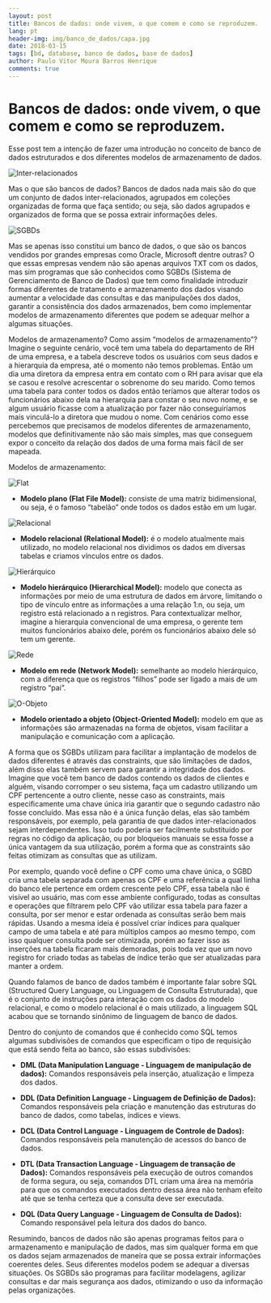 ```yaml
---
layout: post
title: Bancos de dados: onde vivem, o que comem e como se reproduzem.
lang: pt
header-img: img/banco_de_dados/capa.jpg
date: 2018-03-15
tags: [bd, database, banco de dados, base de dados]
author: Paulo Vitor Moura Barros Henrique
comments: true
---
```

# Bancos de dados: onde vivem, o que comem e como se reproduzem.

Esse post tem a intenção de fazer uma introdução no conceito de banco de dados estruturados e dos diferentes modelos de armazenamento de dados.

![Inter-relacionados](/img/banco_de_dados/relacionados.png)

Mas o que são bancos de dados? Bancos de dados nada mais são do que um conjunto de dados inter-relacionados, agrupados em coleções organizadas de forma que faça sentido; ou seja, são dados agrupados e organizados de forma que se possa extrair informações deles.

![SGBDs](/img/banco_de_dados/sgbds.jpg)

Mas se apenas isso constitui um banco de dados, o que são os bancos vendidos por grandes empresas como Oracle, Microsoft dentre outras? O que essas empresas vendem não são apenas arquivos TXT com os dados, mas sim programas que são conhecidos como SGBDs (Sistema de Gerenciamento de Banco de Dados) que tem como finalidade introduzir formas diferentes de tratamento e armazenamento dos dados visando aumentar a velocidade das consultas e das manipulações dos dados, garantir a consistência dos dados armazenados, bem como implementar modelos de armazenamento diferentes que podem se adequar melhor a algumas situações.

Modelos de armazenamento? Como assim “modelos de armazenamento”? Imagine o seguinte cenário, você tem uma tabela do departamento de RH de uma empresa, e a tabela descreve todos os usuários com seus dados e a hierarquia da empresa, até o momento não temos problemas. Então um dia uma diretora da empresa entra em contato com o RH para avisar que ela se casou e resolve acrescentar o sobrenome do seu marido. Como temos uma tabela para conter todos os dados então teríamos que alterar todos os funcionários abaixo dela na hierarquia para constar o seu novo nome, e se algum usuário ficasse com a atualização por fazer não conseguiríamos mais vinculá-lo a diretora que mudou o nome. Com cenários como esse percebemos que precisamos de modelos diferentes de armazenamento, modelos que definitivamente não são mais simples, mas que conseguem expor o conceito da relação dos dados de uma forma mais fácil de ser mapeada.

Modelos de armazenamento:

![Flat](/img/banco_de_dados/Flat_File_Model.svg.png)
  * **Modelo plano (Flat File Model):** consiste de uma matriz bidimensional, ou seja, é o famoso “tabelão” onde todos os dados estão em um lugar.

![Relacional](/img/banco_de_dados/Relational_Model.svg.png)
  * **Modelo relacional (Relational Model):** é o modelo atualmente mais utilizado, no modelo relacional nos dividimos os dados em diversas tabelas e criamos vínculos entre os dados.

![Hierárquico](/img/banco_de_dados/Hierarchical_Model.svg.png)
  * **Modelo hierárquico (Hierarchical Model):** modelo que conecta as informações por meio de uma estrutura de dados em árvore, limitando o tipo de vínculo entre as informações a uma relação 1:n, ou seja, um registro está relacionado a n registros. Para contextualizar melhor, imagine a hierarquia convencional de uma empresa, o gerente tem muitos funcionários abaixo dele, porém os funcionários abaixo dele só tem um gerente.

![Rede](/img/banco_de_dados/Network_Model.svg.png)
  * **Modelo em rede (Network Model):** semelhante ao modelo hierárquico, com a diferença que os registros “filhos” pode ser ligado a mais de um registro “pai”.

![O-Objeto](/img/banco_de_dados/Object-Oriented_Model.svg.png)
  * **Modelo orientado a objeto (Object-Oriented Model):** modelo em que as informações são armazenadas na forma de objetos, visam facilitar a manipulação e comunicação com a aplicação.

A forma que os SGBDs utilizam para facilitar a implantação de modelos de dados diferentes é através das constraints, que são limitações de dados, além disso elas também servem para garantir a integridade dos dados. Imagine que você tem banco de dados contendo os dados de clientes e alguém, visando corromper o seu sistema, faça um cadastro utilizando um CPF pertencente a outro cliente, nesse caso as constraints, mais especificamente uma chave única iria garantir que o segundo cadastro não fosse concluído. Mas essa não é a única função delas, elas são também responsáveis, por exemplo, pela garantia de que dados inter-relacionados sejam interdependentes. Isso tudo poderia ser facilmente substituído por regras no código da aplicação, ou por bloqueios manuais se essa fosse a única vantagem da sua utilização, porém a forma que as constraints são feitas otimizam as consultas que as utilizam.

Por exemplo, quando você define o CPF como uma chave única, o SGBD cria uma tabela separada com apenas os CPF e uma referência a qual linha do banco ele pertence em ordem crescente pelo CPF, essa tabela não é visível ao usuário, mas com esse ambiente configurado, todas as consultas e operações que filtrarem pelo CPF vão utilizar essa tabela para fazer a consulta, por ser menor e estar ordenada as consultas serão bem mais rápidas. Usando a mesma ideia é possível criar índices para qualquer campo de uma tabela e até para múltiplos campos ao mesmo tempo, com isso qualquer consulta pode ser otimizada, porém ao fazer isso as inserções na tabela ficaram mais demoradas, pois toda vez que um novo registro for criado todas as tabelas de índice terão que ser atualizadas para manter a ordem.

Quando falamos de banco de dados também é importante falar sobre SQL (Structured Query Language, ou Linguagem de Consulta Estruturada), que é o conjunto de instruções para interação com os dados do modelo relacional, e como o modelo relacional é o mais utilizado, a linguagem SQL acabou que se tornando sinônimo de linguagem de banco de dados.

Dentro do conjunto de comandos que é conhecido como SQL temos algumas subdivisões de comandos que especificam o tipo de requisição que está sendo feita ao banco, são essas subdivisões:

  * **DML (Data Manipulation Language - Linguagem de manipulação de dados):** Comandos responsáveis pela inserção, atualização e limpeza dos dados.

  * **DDL (Data Definition Language - Linguagem de Definição de Dados):** Comandos responsáveis pela criação e manutenção das estruturas do banco de dados, como tabelas, índices e views.

  * **DCL (Data Control Language - Linguagem de Controle de Dados):** Comandos responsáveis pela manutenção de acessos do banco de dados.

  * **DTL (Data Transaction Language - Linguagem de transação de Dados):** Comandos responsáveis pela execução de outros comandos de forma segura, ou seja, comandos DTL criam uma área na memória para que os comandos executados dentro dessa área não tenham efeito até que se tenha certeza que a consulta deve ser executada.

  * **DQL (Data Query Language - Linguagem de Consulta de Dados):** Comando responsável pela leitura dos dados do banco.

Resumindo, bancos de dados não são apenas programas feitos para o armazenamento e manipulação de dados, mas sim qualquer forma em que os dados sejam armazenados de maneira que se possa extrair informações coerentes deles. Seus diferentes modelos podem se adequar a diversas situações. Os SGBDs são programas para facilitar modelagens, agilizar consultas e dar mais segurança aos dados, otimizando o uso da informação pelas organizações. 

